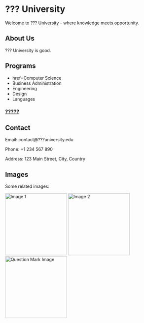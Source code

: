 
<html>
<head>
  <meta charset="UTF-8">
  <title>??? University</title>
</head>
<body>

  <h1>??? University</h1>
  <p>Welcome to ??? University - where knowledge meets opportunity.</p>

  <h2>About Us</h2>
  <p>??? University is good.</p>

  <h2>Programs</h2>
  <ul>
    <li> href=Computer Science</li>
    <li>Business Administration</li>
    <li>Engineering</li>
    <li>Design</li>
    <li>Languages</li>
  </ul>
 <a href="https://???/"><h3>?????</h3></a>
  <h2>Contact</h2>
  <p>Email: contact@???university.edu</p>
  <p>Phone: +1 234 567 890</p>
  <p>Address: 123 Main Street, City, Country</p>

   <h2>Images</h2>
  <p>Some related images:</p>

  <img src="https://media.istockphoto.com/id/1386740242/vi/vec-to/bong-b%C3%B3ng-vector-v%E1%BB%9Bi-d%E1%BA%A5u-ch%E1%BA%A5m-h%E1%BB%8Fi-bi%E1%BB%83u-t%C6%B0%E1%BB%A3ng-c%C3%A2u-h%E1%BB%8Fi-%C4%91%C6%B0%E1%BB%A3c-c%C3%A1ch-ly-tr%C3%AAn-m%C3%A0u-tr%E1%BA%AFng.jpg?s=612x612&w=0&k=20&c=qJ1UsMOODOGt5TPQMxYZEweuJgxIntyI6SarfXq3smw=" alt="Image 1" width="200">

  <img src="https://png.pngtree.com/png-clipart/20211008/ourmid/pngtree-question-mark-icon-png-image_3975287.png" alt="Image 2" width="200">
  
  <img src="https://media.istockphoto.com/id/1162198273/vi/vec-to/bi%E1%BB%83u-t%C6%B0%E1%BB%A3ng-d%E1%BA%A5u-ch%E1%BA%A5m-h%E1%BB%8Fi-thi%E1%BA%BFt-k%E1%BA%BF-minh-h%E1%BB%8Da-vector-ph%E1%BA%B3ng.jpg?s=612x612&w=0&k=20&c=kLu3UwW8UqmExa6IR9ygcQxG5h5JJUIjaqQfIMODkK4=" alt="Question Mark Image" width="200">


</body>
</html>
